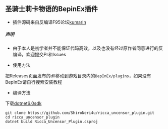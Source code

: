 ## 圣骑士莉卡物语的BepinEx插件
- 插件源码来自反编译F95论坛[kumarin](https://f95zone.to/threads/the-fairy-tale-of-holy-knight-ricca-two-winged-sisters-v1-3-6-mogurasoft.89059/post-8620267)
##### 声明
- 由于本人是初学者并不能保证代码高效，以及也没有经过原作者同意进行的反编译。欢迎提交Pr和Issues

- 使用方法

把Releases页面发布的dll移动到游戏目录内的`BepInEx/plugins`，如果没有BepInEx请自行搜索安装教程

- 编译方法

下载[dotnet6.0sdk](https://dotnet.microsoft.com/zh-cn/download/dotnet)

```
git clone https://github.com/ShiroNeri4u/ricca_uncensor_plugin.git
cd ricca_uncensor_plugin
dotnet build Ricca_Uncensor_Plugin.csproj
```
